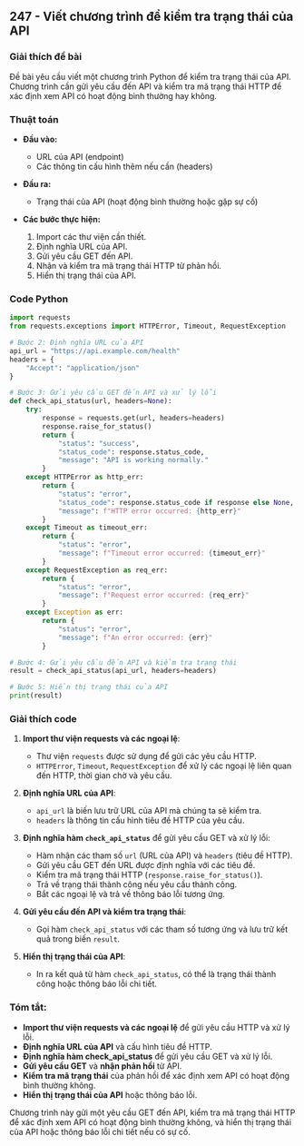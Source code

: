 ## 247 - Viết chương trình để kiểm tra trạng thái của API

### Giải thích đề bài

Đề bài yêu cầu viết một chương trình Python để kiểm tra trạng thái của API. Chương trình cần gửi yêu cầu đến API và kiểm tra mã trạng thái HTTP để xác định xem API có hoạt động bình thường hay không.

### Thuật toán

- **Đầu vào:** 
  - URL của API (endpoint)
  - Các thông tin cấu hình thêm nếu cần (headers)

- **Đầu ra:** 
  - Trạng thái của API (hoạt động bình thường hoặc gặp sự cố)

- **Các bước thực hiện:**
  1. Import các thư viện cần thiết.
  2. Định nghĩa URL của API.
  3. Gửi yêu cầu GET đến API.
  4. Nhận và kiểm tra mã trạng thái HTTP từ phản hồi.
  5. Hiển thị trạng thái của API.

### Code Python

```python
import requests
from requests.exceptions import HTTPError, Timeout, RequestException

# Bước 2: Định nghĩa URL của API
api_url = "https://api.example.com/health"
headers = {
    "Accept": "application/json"
}

# Bước 3: Gửi yêu cầu GET đến API và xử lý lỗi
def check_api_status(url, headers=None):
    try:
        response = requests.get(url, headers=headers)
        response.raise_for_status()
        return {
            "status": "success",
            "status_code": response.status_code,
            "message": "API is working normally."
        }
    except HTTPError as http_err:
        return {
            "status": "error",
            "status_code": response.status_code if response else None,
            "message": f"HTTP error occurred: {http_err}"
        }
    except Timeout as timeout_err:
        return {
            "status": "error",
            "message": f"Timeout error occurred: {timeout_err}"
        }
    except RequestException as req_err:
        return {
            "status": "error",
            "message": f"Request error occurred: {req_err}"
        }
    except Exception as err:
        return {
            "status": "error",
            "message": f"An error occurred: {err}"
        }

# Bước 4: Gửi yêu cầu đến API và kiểm tra trạng thái
result = check_api_status(api_url, headers=headers)

# Bước 5: Hiển thị trạng thái của API
print(result)
```

### Giải thích code

1. **Import thư viện requests và các ngoại lệ**:
   - Thư viện `requests` được sử dụng để gửi các yêu cầu HTTP.
   - `HTTPError`, `Timeout`, `RequestException` để xử lý các ngoại lệ liên quan đến HTTP, thời gian chờ và yêu cầu.

2. **Định nghĩa URL của API**:
   - `api_url` là biến lưu trữ URL của API mà chúng ta sẽ kiểm tra.
   - `headers` là thông tin cấu hình tiêu đề HTTP của yêu cầu.

3. **Định nghĩa hàm `check_api_status`** để gửi yêu cầu GET và xử lý lỗi:
   - Hàm nhận các tham số `url` (URL của API) và `headers` (tiêu đề HTTP).
   - Gửi yêu cầu GET đến URL được định nghĩa với các tiêu đề.
   - Kiểm tra mã trạng thái HTTP (`response.raise_for_status()`).
   - Trả về trạng thái thành công nếu yêu cầu thành công.
   - Bắt các ngoại lệ và trả về thông báo lỗi tương ứng.

4. **Gửi yêu cầu đến API và kiểm tra trạng thái**:
   - Gọi hàm `check_api_status` với các tham số tương ứng và lưu trữ kết quả trong biến `result`.

5. **Hiển thị trạng thái của API**:
   - In ra kết quả từ hàm `check_api_status`, có thể là trạng thái thành công hoặc thông báo lỗi chi tiết.

### Tóm tắt:

- **Import thư viện requests và các ngoại lệ** để gửi yêu cầu HTTP và xử lý lỗi.
- **Định nghĩa URL của API** và cấu hình tiêu đề HTTP.
- **Định nghĩa hàm check_api_status** để gửi yêu cầu GET và xử lý lỗi.
- **Gửi yêu cầu GET** và **nhận phản hồi** từ API.
- **Kiểm tra mã trạng thái** của phản hồi để xác định xem API có hoạt động bình thường không.
- **Hiển thị trạng thái của API** hoặc thông báo lỗi.

Chương trình này gửi một yêu cầu GET đến API, kiểm tra mã trạng thái HTTP để xác định xem API có hoạt động bình thường không, và hiển thị trạng thái của API hoặc thông báo lỗi chi tiết nếu có sự cố.